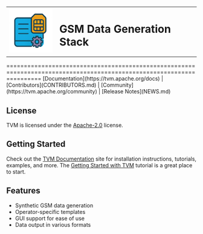 
<p align="center">
  <table>
    <tr>
      <td><img src="https://raw.githubusercontent.com/hamzaqureshi5/gsm-data-generator-gui/ds0/src/resources/icon_without_text.png" width="128"/></td>
      <td style="vertical-align: middle; padding-left: 12px;">
        <h1>GSM Data Generation Stack</h1>
      </td>
    </tr>
  </table>
</p>
======================================================================================================================
[Documentation](https://tvm.apache.org/docs) |
[Contributors](CONTRIBUTORS.md) |
[Community](https://tvm.apache.org/community) |
[Release Notes](NEWS.md)


License
-------
TVM is licensed under the [Apache-2.0](LICENSE) license.

Getting Started
---------------
Check out the [TVM Documentation](https://tvm.apache.org/docs/) site for installation instructions, tutorials, examples, and more.
The [Getting Started with TVM](https://tvm.apache.org/docs/get_started/overview.html) tutorial is a great
place to start.

Features
--------
- Synthetic GSM data generation
- Operator-specific templates
- GUI support for ease of use
- Data output in various formats

































